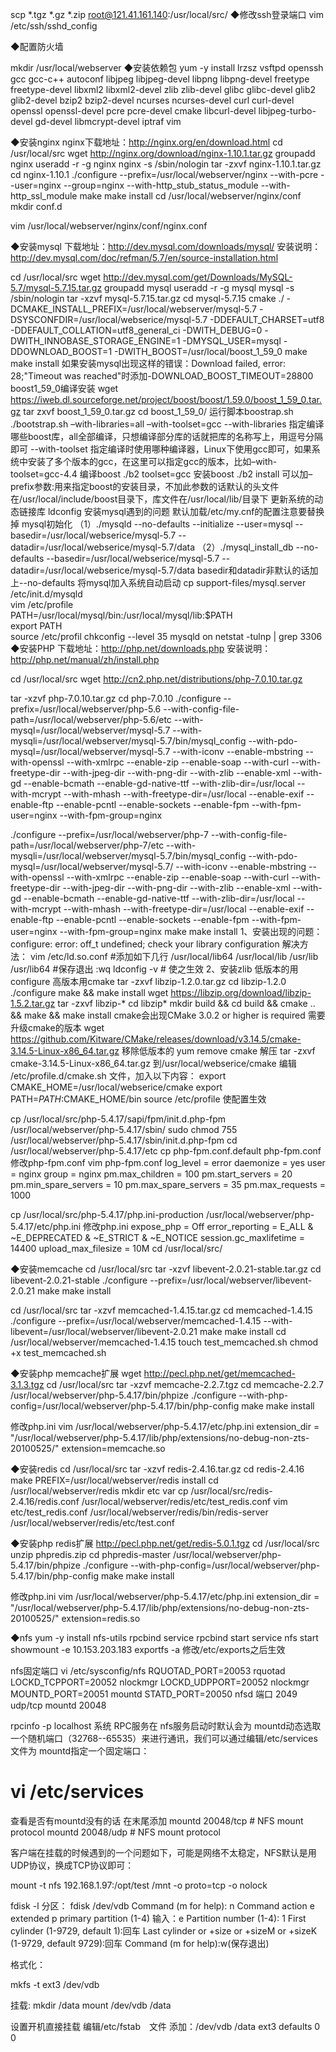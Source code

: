 scp *.tgz *.gz *.zip root@121.41.161.140:/usr/local/src/
◆修改ssh登录端口
vim /etc/ssh/sshd_config

◆配置防火墙

mkdir /usr/local/webserver
◆安装依赖包
yum -y install lrzsz vsftpd openssh gcc gcc-c++ autoconf libjpeg libjpeg-devel libpng libpng-devel freetype freetype-devel libxml2 libxml2-devel zlib zlib-devel glibc glibc-devel glib2 glib2-devel bzip2 bzip2-devel ncurses ncurses-devel curl curl-devel openssl openssl-devel pcre pcre-devel cmake libcurl-devel libjpeg-turbo-devel gd-devel libmcrypt-devel iptraf vim

◆安装nginx
nginx下载地址：http://nginx.org/en/download.html
cd /usr/local/src
wget http://nginx.org/download/nginx-1.10.1.tar.gz
groupadd nginx
useradd -r -g nginx nginx -s /sbin/nologin
tar -zxvf nginx-1.10.1.tar.gz
cd nginx-1.10.1
./configure --prefix=/usr/local/webserver/nginx --with-pcre --user=nginx --group=nginx --with-http_stub_status_module --with-http_ssl_module
make
make install
cd /usr/local/webserver/nginx/conf
mkdir conf.d

vim /usr/local/webserver/nginx/conf/nginx.conf

◆安装mysql
下载地址：http://dev.mysql.com/downloads/mysql/
安装说明：http://dev.mysql.com/doc/refman/5.7/en/source-installation.html

cd /usr/local/src
wget http://dev.mysql.com/get/Downloads/MySQL-5.7/mysql-5.7.15.tar.gz
groupadd mysql
useradd -r -g mysql mysql -s /sbin/nologin
tar -xzvf mysql-5.7.15.tar.gz
cd mysql-5.7.15
cmake ./ -DCMAKE_INSTALL_PREFIX=/usr/local/webserver/mysql-5.7 -DSYSCONFDIR=/usr/local/webserice/mysql-5.7 -DDEFAULT_CHARSET=utf8 -DDEFAULT_COLLATION=utf8_general_ci -DWITH_DEBUG=0 -DWITH_INNOBASE_STORAGE_ENGINE=1 -DMYSQL_USER=mysql -DDOWNLOAD_BOOST=1 -DWITH_BOOST=/usr/local/boost_1_59_0
make
make install
如果安装mysql出现这样的错误：Download failed, error: 28;"Timeout was reached"时添加-DOWNLOAD_BOOST_TIMEOUT=28800
boost1_59_0编译安装
wget https://iweb.dl.sourceforge.net/project/boost/boost/1.59.0/boost_1_59_0.tar.gz
tar zxvf boost_1_59_0.tar.gz
cd boost_1_59_0/
运行脚本boostrap.sh
./bootstrap.sh –with-libraries=all –with-toolset=gcc
--with-libraries 指定编译哪些boost库，all全部编译，只想编译部分库的话就把库的名称写上，用逗号分隔即可
--with-toolset 指定编译时使用哪种编译器，Linux下使用gcc即可，如果系统中安装了多个版本的gcc，在这里可以指定gcc的版本，比如–with-toolset=gcc-4.4
编译boost
./b2 toolset=gcc
安装boost
./b2 install
可以加–prefix参数:用来指定boost的安装目录，不加此参数的话默认的头文件在/usr/local/include/boost目录下，库文件在/usr/local/lib/目录下 
更新系统的动态链接库
ldconfig
安装mysql遇到的问题
默认加载/etc/my.cnf的配置注意要替换掉
mysql初始化
（1）./mysqld --no-defaults --initialize --user=mysql --basedir=/usr/local/webserice/mysql-5.7 --datadir=/usr/local/webserice/mysql-5.7/data
（2）./mysql_install_db --no-defaults --basedir=/usr/local/webserice/mysql-5.7 --datadir=/usr/local/webserice/mysql-5.7/data
basedir和datadir非默认的话加上--no-defaults
将mysql加入系统自动启动
cp support-files/mysql.server /etc/init.d/mysqld     
vim /etc/profile     
      PATH=/usr/local/mysql/bin:/usr/local/mysql/lib:$PATH    
      export PATH    
source /etc/profil
chkconfig --level 35 mysqld on
netstat -tulnp | grep 3306
◆安装PHP
下载地址：http://php.net/downloads.php
安装说明：http://php.net/manual/zh/install.php

cd /usr/local/src
wget http://cn2.php.net/distributions/php-7.0.10.tar.gz

tar -xzvf php-7.0.10.tar.gz
cd php-7.0.10
./configure --prefix=/usr/local/webserver/php-5.6 --with-config-file-path=/usr/local/webserver/php-5.6/etc --with-mysql=/usr/local/webserver/mysql-5.7 --with-mysqli=/usr/local/webserver/mysql-5.7/bin/mysql_config --with-pdo-mysql=/usr/local/webserver/mysql-5.7 --with-iconv --enable-mbstring --with-openssl --with-xmlrpc --enable-zip --enable-soap --with-curl --with-freetype-dir --with-jpeg-dir --with-png-dir --with-zlib --enable-xml --with-gd --enable-bcmath --enable-gd-native-ttf --with-zlib-dir=/usr/local --with-mcrypt --with-mhash --with-freetype-dir=/usr/local --enable-exif --enable-ftp --enable-pcntl --enable-sockets --enable-fpm --with-fpm-user=nginx --with-fpm-group=nginx

./configure --prefix=/usr/local/webserver/php-7 --with-config-file-path=/usr/local/webserver/php-7/etc  --with-mysqli=/usr/local/webserver/mysql-5.7/bin/mysql_config --with-pdo-mysql=/usr/local/webserver/mysql-5.7/ --with-iconv --enable-mbstring --with-openssl --with-xmlrpc --enable-zip --enable-soap --with-curl --with-freetype-dir --with-jpeg-dir --with-png-dir --with-zlib --enable-xml --with-gd --enable-bcmath --enable-gd-native-ttf --with-zlib-dir=/usr/local --with-mcrypt --with-mhash --with-freetype-dir=/usr/local --enable-exif --enable-ftp --enable-pcntl --enable-sockets --enable-fpm --with-fpm-user=nginx --with-fpm-group=nginx
make
make install
1、安装出现的问题：configure: error: off_t undefined; check your library configuration
解决方法：
vim /etc/ld.so.conf 
#添加如下几行
/usr/local/lib64
/usr/local/lib
/usr/lib
/usr/lib64 
#保存退出
:wq
ldconfig -v # 使之生效
2、安装zlib 低版本的用configure 高版本用cmake
tar -zxvf libzip-1.2.0.tar.gz
cd libzip-1.2.0
./configure
make && make install
wget https://libzip.org/download/libzip-1.5.2.tar.gz
tar -zxvf libzip-*
cd libzip*
mkdir build && cd build && cmake .. && make && make install
cmake会出现CMake 3.0.2 or higher is required
需要升级cmake的版本
wget https://github.com/Kitware/CMake/releases/download/v3.14.5/cmake-3.14.5-Linux-x86_64.tar.gz
移除低版本的 yum remove cmake
解压 tar -zxvf cmake-3.14.5-Linux-x86_64.tar.gz 到/usr/local/webserice/cmake
编辑 /etc/profile.d/cmake.sh 文件，加入以下内容：
export CMAKE_HOME=/usr/local/webserice/cmake
export PATH=$PATH:$CMAKE_HOME/bin
source /etc/profile  使配置生效

cp /usr/local/src/php-5.4.17/sapi/fpm/init.d.php-fpm /usr/local/webserver/php-5.4.17/sbin/
sudo chmod 755 /usr/local/webserver/php-5.4.17/sbin/init.d.php-fpm
cd /usr/local/webserver/php-5.4.17/etc
cp php-fpm.conf.default php-fpm.conf
修改php-fpm.conf
vim php-fpm.conf
log_level = error
daemonize = yes
user = nginx
group = nginx
pm.max_children = 100
pm.start_servers = 20
pm.min_spare_servers = 10
pm.max_spare_servers = 35
pm.max_requests = 1000

cp /usr/local/src/php-5.4.17/php.ini-production /usr/local/webserver/php-5.4.17/etc/php.ini
修改php.ini
expose_php = Off
error_reporting = E_ALL & ~E_DEPRECATED & ~E_STRICT  & ~E_NOTICE
session.gc_maxlifetime = 14400
upload_max_filesize = 10M
cd /usr/local/src/

◆安装memcache
cd /usr/local/src
tar -xzvf libevent-2.0.21-stable.tar.gz
cd libevent-2.0.21-stable
./configure --prefix=/usr/local/webserver/libevent-2.0.21
make
make install

cd /usr/local/src
tar -xzvf memcached-1.4.15.tar.gz
cd memcached-1.4.15
./configure --prefix=/usr/local/webserver/memcached-1.4.15 --with-libevent=/usr/local/webserver/libevent-2.0.21
make
make install
cd /usr/local/webserver/memcached-1.4.15
touch test_memcached.sh
chmod +x test_memcached.sh

◆安装php memcache扩展
wget http://pecl.php.net/get/memcached-3.1.3.tgz
cd /usr/local/src
tar -xzvf memcache-2.2.7.tgz
cd memcache-2.2.7
/usr/local/webserver/php-5.4.17/bin/phpize
./configure --with-php-config=/usr/local/webserver/php-5.4.17/bin/php-config
make
make install

修改php.ini
vim /usr/local/webserver/php-5.4.17/etc/php.ini
extension_dir = "/usr/local/webserver/php-5.4.17/lib/php/extensions/no-debug-non-zts-20100525/"
extension=memcache.so

◆安装redis
cd /usr/local/src
tar -xzvf redis-2.4.16.tar.gz
cd redis-2.4.16
make PREFIX=/usr/local/webserver/redis install
cd /usr/local/webserver/redis
mkdir etc var
cp /usr/local/src/redis-2.4.16/redis.conf /usr/local/webserver/redis/etc/test_redis.conf
vim etc/test_redis.conf
/usr/local/webserver/redis/bin/redis-server /usr/local/webserver/redis/etc/test.conf

◆安装php redis扩展
http://pecl.php.net/get/redis-5.0.1.tgz
cd /usr/local/src
unzip phpredis.zip
cd phpredis-master
/usr/local/webserver/php-5.4.17/bin/phpize
./configure --with-php-config=/usr/local/webserver/php-5.4.17/bin/php-config
make
make install

修改php.ini
vim /usr/local/webserver/php-5.4.17/etc/php.ini
extension_dir = "/usr/local/webserver/php-5.4.17/lib/php/extensions/no-debug-non-zts-20100525/"
extension=redis.so


◆nfs
yum -y install nfs-utils rpcbind
service rpcbind start
service nfs start
showmount -e 10.153.203.183
exportfs -a  修改/etc/exports之后生效

nfs固定端口
vi /etc/sysconfig/nfs
RQUOTAD_PORT=20053		rquotad
LOCKD_TCPPORT=20052		nlockmgr
LOCKD_UDPPORT=20052		nlockmgr
MOUNTD_PORT=20051		mountd
STATD_PORT=20050
nfsd 端口 2049 udp/tcp
mountd	20048

rpcinfo -p localhost
系统 RPC服务在 nfs服务启动时默认会为 mountd动态选取一个随机端口（32768--65535）来进行通讯，我们可以通过编辑/etc/services 文件为 mountd指定一个固定端口：
# vi /etc/services
查看是否有mountd没有的话
在末尾添加 
mountd          20048/tcp               # NFS mount protocol
mountd          20048/udp               # NFS mount protocol

客户端在挂载的时候遇到的一个问题如下，可能是网络不太稳定，NFS默认是用UDP协议，换成TCP协议即可：

mount -t nfs 192.168.1.97:/opt/test /mnt -o proto=tcp -o nolock

fdisk -l
分区：
fdisk /dev/vdb
Command (m for help): n
Command action
e extended
p primary partition (1-4)
输入：e
Partition number (1-4): 1
First cylinder (1-9729, default 1):回车
Last cylinder or +size or +sizeM or +sizeK (1-9729, default 9729):回车
Command (m for help):w(保存退出)

格式化：

mkfs -t ext3 /dev/vdb


挂载:
mkdir /data
mount /dev/vdb /data


设置开机直接挂载
编辑/etc/fstab　文件
添加：/dev/vdb /data ext3 defaults 0 0